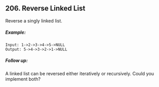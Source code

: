 ## 206. Reverse Linked List
Reverse a singly linked list.

##### Example:
```
Input: 1->2->3->4->5->NULL
Output: 5->4->3->2->1->NULL
```
##### Follow up:

A linked list can be reversed either iteratively or recursively. Could you implement both?